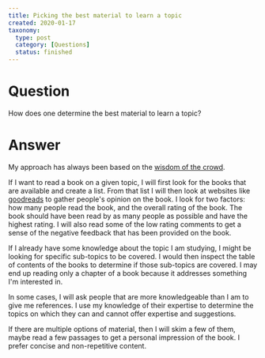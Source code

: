 ```yaml
---
title: Picking the best material to learn a topic
created: 2020-01-17
taxonomy:
  type: post
  category: [Questions]
  status: finished
---
```


# Question
How does one determine the best material to learn a topic?

# Answer
My approach has always been based on the [wisdom of the crowd](https://en.wikipedia.org/wiki/Wisdom_of_the_crowd).

If I want to read a book on a given topic, I will first look for the books that are available and create a list. From that list I will then look at websites like [goodreads](https://www.goodreads.com/) to gather people's opinion on the book. I look for two factors: how many people read the book, and the overall rating of the book. The book should have been read by as many people as possible and have the highest rating. I will also read some of the low rating comments to get a sense of the negative feedback that has been provided on the book.

If I already have some knowledge about the topic I am studying, I might be looking for specific sub-topics to be covered. I would then inspect the table of contents of the books to determine if those sub-topics are covered. I may end up reading only a chapter of a book because it addresses something I'm interested in.

In some cases, I will ask people that are more knowledgeable than I am to give me references. I use my knowledge of their expertise to determine the topics on which they can and cannot offer expertise and suggestions.

If there are multiple options of material, then I will skim a few of them, maybe read a few passages to get a personal impression of the book. I prefer concise and non-repetitive content.
